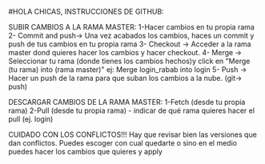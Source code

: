 #HOLA CHICAS, INSTRUCCIONES DE GITHUB:


SUBIR CAMBIOS A LA RAMA MASTER:
1-Hacer cambios en tu propia rama 
2- Commit and push->  Una vez acabados los cambios, haces un commit y push de tus cambios en tu propia rama 
3- Checkout -> Acceder a la rama master dond quieres hacer los cambios y hacer checkout. 
4- Merge -> Seleccionar tu rama (donde tienes los cambios hechos)y click en "Merge (tu rama) into (rama master)" ej: Merge login_rabab into login
5- Push -> Hacer un push de la rama para que suban los cambios a la nube. (git-> push)


DESCARGAR CAMBIOS DE LA RAMA MASTER:
1-Fetch (desde tu propia rama)
2-Pull (desde tu propia rama) - indicar de qué rama quieres hacer el pull (ej. login)


CUIDADO CON LOS CONFLICTOS!!! 
Hay que revisar bien las versiones que dan conflictos. Puedes escoger con cual quedarte o sino en el medio puedes hacer los cambios que quieres y apply

